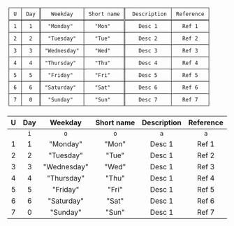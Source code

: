 ```text
┌───┬─────╥─────────────┬────────────╥──────────────┬───────────┐
│ U │ Day ║   Weekday   │ Short name ║  Description │ Reference │
╞═══╪═════╬═════════════╪════════════╬══════════════╪═══════════╡
│ 1 │  1  ║  "Monday"   │   "Mon"    ║    Desc 1    │   Ref 1   │
├───┼─────╫─────────────┼────────────╫──────────────┼───────────┤
│ 2 │  2  ║  "Tuesday"  │   "Tue"    ║    Desc 2    │   Ref 2   │
├───┼─────╫─────────────┼────────────╫──────────────┼───────────┤
│ 3 │  3  ║ "Wednesday" │   "Wed"    ║    Desc 3    │   Ref 3   │
├───┼─────╫─────────────┼────────────╫──────────────┼───────────┤
│ 4 │  4  ║ "Thursday"  │   "Thu"    ║    Desc 4    │   Ref 4   │
├───┼─────╫─────────────┼────────────╫──────────────┼───────────┤
│ 5 │  5  ║  "Friday"   │   "Fri"    ║    Desc 5    │   Ref 5   │
├───┼─────╫─────────────┼────────────╫──────────────┼───────────┤
│ 6 │  6  ║ "Saturday"  │   "Sat"    ║    Desc 6    │   Ref 6   │
├───┼─────╫─────────────┼────────────╫──────────────┼───────────┤
│ 7 │  0  ║  "Sunday"   │   "Sun"    ║    Desc 7    │   Ref 7   │
└───┴─────╨─────────────┴────────────╨──────────────┴───────────┘
```

| U | Day |   Weekday   | Short name | Description | Reference |
|:-:|:---:|:-----------:|:----------:|:-----------:|:---------:|
|   | `i` |     `o`     |    `o`     |     `a`     |    `a`    |
| 1 |  1  |  "Monday"   |   "Mon"    |   Desc 1    |   Ref 1   |
| 2 |  2  |  "Tuesday"  |   "Tue"    |   Desc 1    |   Ref 2   |
| 3 |  3  | "Wednesday" |   "Wed"    |   Desc 1    |   Ref 3   |
| 4 |  4  | "Thursday"  |   "Thu"    |   Desc 1    |   Ref 4   |
| 5 |  5  |  "Friday"   |   "Fri"    |   Desc 1    |   Ref 5   |
| 6 |  6  | "Saturday"  |   "Sat"    |   Desc 1    |   Ref 6   |
| 7 |  0  |  "Sunday"   |   "Sun"    |   Desc 1    |   Ref 7   |
